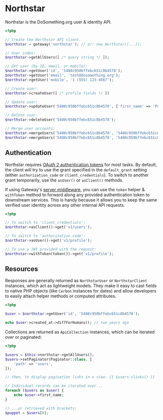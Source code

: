 # Northstar

Northstar is the DoSomething.org user & identity API.

```php
<?php

// Create the Northstar API client.
$northstar = gateway('northstar'); // or: new Northstar([...]);

// User index:
$northstar->getAllUsers([ /* query string */ ]);

// Get user (by ID, email, or mobile):
$northstar->getUser('id', '5480c950bffebc651c8b4570');
$northstar->getUser('email', 'test@dosomething.org');
$northstar->getUser('mobile', '1 (555) 123-4567');

// Create user:
$northstar->createUser([ /* profile fields */ ])

// Update user:
$northstar->updateUser('5480c950bffebc651c8b4570', ['first_name' => 'Puppet']);

// Delete user:
$northstar->deleteUser('5480c950bffebc651c8b4570');

// Merge user accounts:
$northstar->mergeUsers('5480c950bffebc651c8b4570', '5480c950bffebc651c8b4571', true); // <-- pretend!
$northstar->mergeUsers('5480c950bffebc651c8b4570', '5480c950bffebc651c8b4571');
```

## Authentication

Northstar requires [OAuth 2 authentication tokens](https://github.com/DoSomething/northstar/blob/dev/documentation/authentication.md) for most tasks. By default, the client will try to use the grant specified in the `default_grant` setting (either `authorization_code` or `client_credentials`). To switch to another grant temporarily, use the `asUser()` or `asClient()` methods.

If using Gateway's [server middleware](../server/ResourceServer.md), you can use the `token` helper & `withToken` method to forward along any provided authentication token to downstream services. This is handy because it allows you to keep the same verified user identity across any other internal API requests.

```php
<?php

// To switch to 'client_credentials':
$northstar->asClient()->get('v1/users');

// To switch to 'authorization_code':
$northstar->asUser()->get('v1/profile');

// To use a JWT provided with the request:
$northstar->withToken(token())->get('v1/profile');
```

## Resources

Responses are generally returned as `NorthstarUser` or `NorthstarClient` instances, which act as lightweight models. They make it easy to cast fields to native PHP objects (like `Carbon` instances for dates) and allow developers to easily attach helper methods or computed attributes.

```php
<?php

$user = $northstar->getUser('id', '5480c950bffebc651c8b4570');

echo $user->created_at->diffForHumans(); // two years ago
```

Collections are returned as `ApiCollection` instances, which can be iterated over or paginated:

```php
<?php

$users = $this->northstar->getAllUsers();
$users->setPaginator(Paginator::class, [
    'path' => 'users',
]);

// then, to display pagination links in a view: {{ $users->links() }}

// Individual records can be iterated over...
foreach ($users as $user) {
    echo $user->first_name;
}

// ...or retrieved with brackets:
$puppet = $users[0];
```
